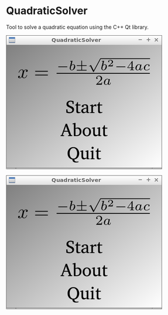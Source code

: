 # QuadraticSolver

Tool to solve a quadratic equation using the C++ Qt library.

![QuadraticSolver menu v2.0](Screenshots/QuadraticSolverMenu_2_0.png)

![QuadraticSolver v2.0](Screenshots/QuadraticSolverMenu_2_0.png)